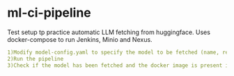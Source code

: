 # ml-ci-pipeline
Test setup tp practice automatic LLM fetching from huggingface. Uses docker-compose to run Jenkins, Minio and Nexus.
```yaml
1)Modify model-config.yaml to specify the model to be fetched (name, repositry, size)
2)Run the pipeline
3)Check if the model has been fetched and the docker image is present in Nexus
```
